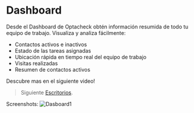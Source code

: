 # Dashboard 

Desde el Dashboard de Optacheck obtén información resumida de todo tu equipo de trabajo. Visualiza y analiza fácilmente:

- Contactos activos e inactivos 
- Estado de las tareas asignadas
- Ubicación rápida en tiempo real del equipo de trabajo
- Visitas realizadas
- Resumen de contactos activos

Descubre mas en el siguiente video! 

> Siguiente [Escritorios](/v1/web-app/basico/escritorios.html).

Screenshots: 
![Dasboard1](https://hook-docs.s3.amazonaws.com/images/dashboard1.png)


<!--stackedit_data:
eyJoaXN0b3J5IjpbMTAzMjkyNTA1OSw0ODA3MjQyNjcsLTEyNj
Q5MjE3NTRdfQ==
-->